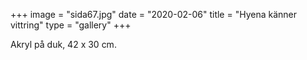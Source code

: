+++
image = "sida67.jpg"
date = "2020-02-06"
title = "Hyena känner vittring"
type = "gallery"
+++

Akryl på duk, 42 x 30 cm.
